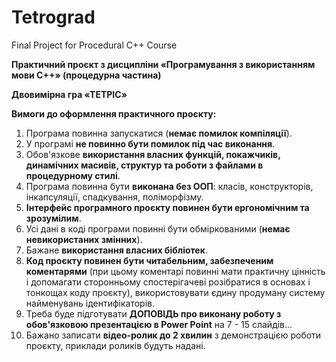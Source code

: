 # Tetrograd
Final Project for Procedural C++ Course

**Практичний проєкт з дисципліни «Програмування з використанням мови C++» (процедурна частина)**

**Двовимірна гра «ТЕТРІС»**

**Вимоги до оформлення практичного проєкту:**

1. Програма повинна запускатися (**немає помилок компіляції**).
2. У програмі **не повинно бути помилок під час виконання**.
3. Обов'язкове **використання власних функцій, покажчиків, динамічних масивів, структур та роботи з файлами в процедурному стилі**.
4. Програма повинна бути **виконана без ООП**: класів, конструкторів, інкапсуляції, спадкування, поліморфізму.
5. **Інтерфейс програмного проєкту повинен бути ергономічним та зрозумілим**.
6. Усі дані в коді програми повинні бути обміркованими (**немає невикористаних змінних**).
7. Бажане **використання власних бібліотек**.
8. **Код проєкту повинен бути читабельним, забезпеченим коментарями** (при цьому коментарі повинні мати практичну цінність
і допомагати сторонньому спостерігачеві розібратися в основах і тонкощах коду проєкту),
використовувати єдину продуману систему найменувань ідентифікаторів.
9. Треба буде підготувати **ДОПОВІДЬ про виконану роботу з обов'язковою презентацією в Power Point** на 7 - 15 слайдів...
10. Бажано записати **відео-ролик до 2 хвилин** з демонстрацією роботи проєкту, приклади роликів будуть надані.
